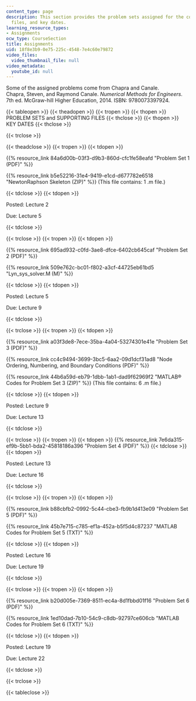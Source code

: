 ```yaml
---
content_type: page
description: This section provides the problem sets assigned for the course, supporting
  files, and key dates.
learning_resource_types:
- Assignments
ocw_type: CourseSection
title: Assignments
uid: 18f8e3b9-0e75-225c-4548-7e4c60e79872
video_files:
  video_thumbnail_file: null
video_metadata:
  youtube_id: null
---
```

Some of the assigned problems come from Chapra and Canale.  
Chapra, Steven, and Raymond Canale. _Numerical Methods for Engineers_. 7th ed. McGraw-hill Higher Education, 2014. ISBN: 9780073397924.

{{< tableopen >}}
{{< theadopen >}}
{{< tropen >}}
{{< thopen >}}
PROBLEM SETS and SUPPORTING FILES
{{< thclose >}}
{{< thopen >}}
KEY DATES
{{< thclose >}}

{{< trclose >}}

{{< theadclose >}}
{{< tropen >}}
{{< tdopen >}}


{{% resource_link 84a6d00b-03f3-d9b3-860d-cfc1fe58eafd "Problem Set 1 (PDF)" %}}

{{% resource_link b5e52216-31e4-9419-e1cd-d677782e6518 "NewtonRaphson Skeleton (ZIP)" %}} (This file contains: 1 .m file.)


{{< tdclose >}}
{{< tdopen >}}


Posted: Lecture 2

Due: Lecture 5


{{< tdclose >}}

{{< trclose >}}
{{< tropen >}}
{{< tdopen >}}


{{% resource_link 695ad932-c0fd-3ae8-dfce-6402cb645caf "Problem Set 2 (PDF)" %}}

{{% resource_link 509e762c-bc01-f802-a3cf-44725eb61bd5 "Lyn\_sys\_solver.M (M)" %}}


{{< tdclose >}}
{{< tdopen >}}


Posted: Lecture 5

Due: Lecture 9


{{< tdclose >}}

{{< trclose >}}
{{< tropen >}}
{{< tdopen >}}


{{% resource_link a03f3de8-7ece-35ba-4a04-53274301e41e "Problem Set 3 (PDF)" %}}

{{% resource_link cc4c9494-3699-3bc5-6aa2-09d1dcf31ad8 "Node Ordering, Numbering, and Boundary Conditions (PDF)" %}}

{{% resource_link 44b6a59d-eb79-1dbb-1ab1-dad9f62969f2 "MATLAB® Codes for Problem Set 3 (ZIP)" %}} (This file contains: 6 .m file.)


{{< tdclose >}}
{{< tdopen >}}


Posted: Lecture 9

Due: Lecture 13


{{< tdclose >}}

{{< trclose >}}
{{< tropen >}}
{{< tdopen >}}
{{% resource_link 7e6da315-ef9b-5bb1-bda2-45818186a396 "Problem Set 4 (PDF)" %}}
{{< tdclose >}}
{{< tdopen >}}


Posted: Lecture 13

Due: Lecture 16


{{< tdclose >}}

{{< trclose >}}
{{< tropen >}}
{{< tdopen >}}


{{% resource_link b88cbfb2-0992-5c44-cbe3-fb9b1d413e09 "Problem Set 5 (PDF)" %}}

{{% resource_link 45b7e715-c785-ef1a-452a-b5f5d4c87237 "MATLAB Codes for Problem Set 5 (TXT)" %}}


{{< tdclose >}}
{{< tdopen >}}


Posted: Lecture 16

Due: Lecture 19


{{< tdclose >}}

{{< trclose >}}
{{< tropen >}}
{{< tdopen >}}


{{% resource_link b20d005e-7369-8511-ec4a-8d1fbbd01f16 "Problem Set 6 (PDF)" %}}

{{% resource_link 1ed10dad-7b10-54c9-c8db-92797ce606cb "MATLAB Codes for Problem Set 6 (TXT)" %}}


{{< tdclose >}}
{{< tdopen >}}


Posted: Lecture 19

Due: Lecture 22


{{< tdclose >}}

{{< trclose >}}

{{< tableclose >}}